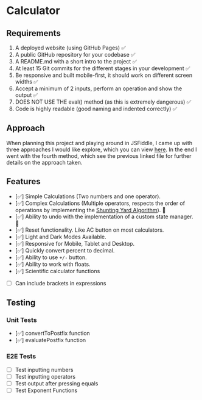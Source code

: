 # Calculator

## Requirements

1. A deployed website (using GitHub Pages) ✅
2. A public GitHub repository for your codebase ✅
3. A README.md with a short intro to the project ✅
4. At least 15 Git commits for the different stages in your development ✅
5. Be responsive and built mobile-first, it should work on different screen widths ✅
6. Accept a minimum of 2 inputs, perform an operation and show the output ✅
7. DOES NOT USE THE eval() method (as this is extremely dangerous) ✅
8. Code is highly readable (good naming and indented correctly) ✅

## Approach

When planning this project and playing around in JSFiddle, I came up with three approaches I would like explore, which you can view [here](https://github.com/adampaulsackfield/calculator/blob/main/test-code.md). In the end I went with the fourth method, which see the previous linked file for further details on the approach taken.

## Features

- [✅] Simple Calculations (Two numbers and one operator).
- [✅] Complex Calculations (Multiple operators, respects the order of operations by implementing the [Shunting Yard Algorithm](https://en.wikipedia.org/wiki/Shunting-yard_algorithm)). 🤯
- [✅] Ability to undo with the implementation of a custom state manager. 🤯
- [✅] Reset functionality. Like AC button on most calculators.
- [✅] Light and Dark Modes Available.
- [✅] Responsive for Mobile, Tablet and Desktop.
- [✅] Quickly convert percent to decimal.
- [✅] Ability to use `+/-` button.
- [✅] Ability to work with floats.
- [✅] Scientific calculator functions
- [ ] Can include brackets in expressions

## Testing

### Unit Tests

- [✅] convertToPostfix function
- [✅] evaluatePostfix function

### E2E Tests

- [ ] Test inputting numbers
- [ ] Test inputting operators
- [ ] Test output after pressing equals
- [ ] Test Exponent Functions
